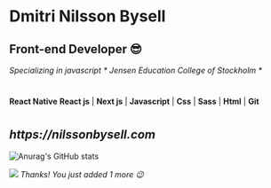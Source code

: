 



<h1>Dmitri Nilsson Bysell</h1>

<h2>
  <b>
    Front-end Developer 😎
  </b>
</h2>


<i>Specializing in javascript * Jensen Education College of Stockholm *</i>

#

<p>
  <b>React Native</b>
  <b>React js</b> | 
  <b>Next js</b> | 
  <b>Javascript</b> | 
  <b>Css</b> | 
  <b>Sass</b> | 
  <b>Html</b> | 
  <b>Git</b>
</p>

#

<h2><i>https://nilssonbysell.com</i></h2>

![Anurag's GitHub stats](https://github-readme-stats.vercel.app/api?username=Dmitrinilssonbysell&show_icons=true&theme=radical)


![](https://komarev.com/ghpvc/?username=Dmitrinilssonbysell)
*Thanks! You just added 1 more 😉*



